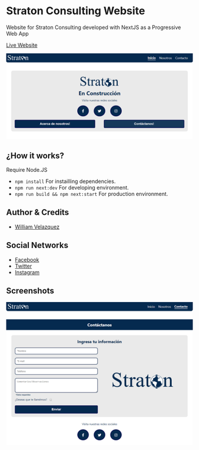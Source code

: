 # Straton Consulting Website

Website for Straton Consulting developed with NextJS as a Progressive Web App

[Live Website]()

![Home Page](./.readme-static/Home.png)

## ¿How it works?

Require Node.JS

* `npm install` For instailling dependencies.
* `npm run next:dev` For developing environment.
* `npm run build && npm next:start` For production environment.

## Author & Credits

- [William Velazquez](https://twitter.com/@WilliamVlazquez)

## Social Networks

- [Facebook]()
- [Twitter]()
- [Instagram]()

## Screenshots

![Contact Form](./.readme-static/Contact.png)
